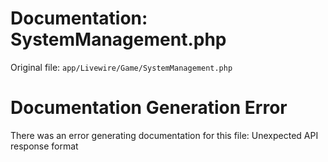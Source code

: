 # Documentation: SystemManagement.php

Original file: `app/Livewire/Game/SystemManagement.php`

# Documentation Generation Error

There was an error generating documentation for this file: Unexpected API response format